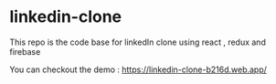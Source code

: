 # linkedin-clone
This repo is the code base for linkedIn clone using react , redux and firebase

You can checkout the demo : https://linkedin-clone-b216d.web.app/
